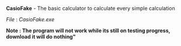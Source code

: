 **CasioFake** - The basic calculator to calculate every simple calculation

*File* : *CasioFake.exe*

**Note : The program will not work while its still on testing progress, download it will do nothing"**